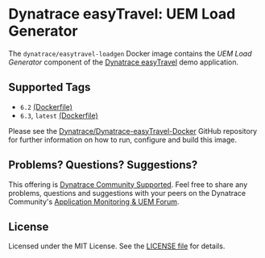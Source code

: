 # Dynatrace easyTravel: UEM Load Generator

The `dynatrace/easytravel-loadgen` Docker image contains the *UEM Load Generator* component of the [Dynatrace easyTravel](https://community.dynatrace.com/community/display/DL/Demo+Applications+-+easyTravel) demo application.

## Supported Tags

- `6.2` [(Dockerfile)](https://github.com/dynaTrace/Dynatrace-easyTravel-Docker/blob/6.2/loadgen/Dockerfile)
- `6.3`, `latest` [(Dockerfile)](https://github.com/dynaTrace/Dynatrace-easyTravel-Docker/blob/master/loadgen/Dockerfile)

Please see the [Dynatrace/Dynatrace-easyTravel-Docker](https://github.com/dynaTrace/Dynatrace-easyTravel-Docker) GitHub repository for further information on how to run, configure and build this image.

## Problems? Questions? Suggestions?

This offering is [Dynatrace Community Supported](https://community.dynatrace.com/community/display/DL/Support+Levels#SupportLevels-Communitysupported/NotSupportedbyDynatrace(providedbyacommunitymember)). Feel free to share any problems, questions and suggestions with your peers on the Dynatrace Community's [Application Monitoring & UEM Forum](https://answers.dynatrace.com/spaces/146/index.html).

## License

Licensed under the MIT License. See the [LICENSE file](https://github.com/dynaTrace/Dynatrace-Docker/blob/master/LICENSE) for details.